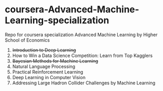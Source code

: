 # coursera-Advanced-Machine-Learning-specialization
Repo for coursera specialization Advanced Machine Learning by Higher School of Economics

1. ~~Introduction to Deep Learning~~
2. How to Win a Data Science Competition: Learn from Top Kagglers
3. ~~Bayesian Methods for Machine Learning~~
4. Natural Language Processing
5. Practical Reinforcement Learning
6. Deep Learning in Computer Vision
7. Addressing Large Hadron Collider Challenges by Machine Learning